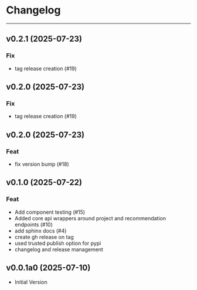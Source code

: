 # Changelog

<!-- BELOW IS AUTOMATICALLY UPDATED BY COMMITIZEN -->
---

## v0.2.1 (2025-07-23)

### Fix

- tag release creation (#19)

## v0.2.0 (2025-07-23)

### Fix

- tag release creation (#19)

## v0.2.0 (2025-07-23)

### Feat

- fix version bump (#18)

## v0.1.0 (2025-07-22)

### Feat

- Add component testing (#15)
- Added core api wrappers around project and recommendation endpoints (#10)
- add sphinx docs (#4)
- create gh release on tag
- used trusted publish option for pypi
- changelog and release management

## v0.0.1a0 (2025-07-10)
- Initial Version
